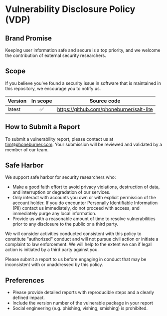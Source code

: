 
# Vulnerability Disclosure Policy (VDP)

## Brand Promise

Keeping user information safe and secure is a top priority, and we welcome the
contribution of external security researchers.

## Scope


If you believe you've found a security issue in software that is maintained in
this repository, we encourage you to notify us.

| Version | In scope | Source code                                            |
| ------- |:--------:|--------------------------------------------------------|
| latest  | ✅        | https://github.com/phoneburner/salt-lite |

## How to Submit a Report


To submit a vulnerability report, please contact us at tim@phoneburner.com.
Your submission will be reviewed and validated by a member of our team.

## Safe Harbor

We support safe harbor for security researchers who:

* Make a good faith effort to avoid privacy violations, destruction of data, and
  interruption or degradation of our services.
* Only interact with accounts you own or with explicit permission of the account
  holder. If you do encounter Personally Identifiable Information (PII) contact
  us immediately, do not proceed with access, and immediately purge any local
  information.
* Provide us with a reasonable amount of time to resolve vulnerabilities prior
  to any disclosure to the public or a third party.

We will consider activities conducted consistent with this policy to constitute
"authorized" conduct and will not pursue civil action or initiate a complaint to
law enforcement. We will help to the extent we can if legal action is initiated
by a third party against you.

Please submit a report to us before engaging in conduct that may be inconsistent
with or unaddressed by this policy.

## Preferences

* Please provide detailed reports with reproducible steps and a clearly defined
  impact.
* Include the version number of the vulnerable package in your report
* Social engineering (e.g. phishing, vishing, smishing) is prohibited.
